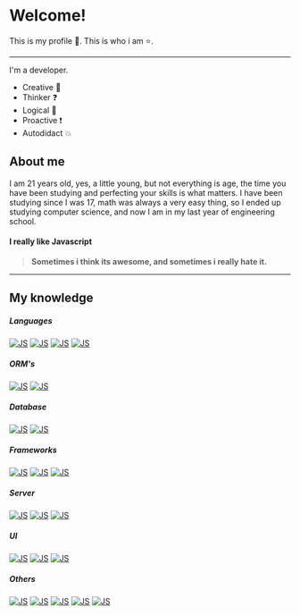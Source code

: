# Welcome! 

This is my profile 👋.
This is who i am :star:.

___


I'm a developer.

- Creative :trident:
- Thinker :question:
- Logical :link:
- Proactive :exclamation:
- Autodidact :collision:




## About me

I am 21 years old, yes, a little young, but not everything is age, the time you have been studying and perfecting your skills is what matters. I have been studying since I was 17, math was always a very easy thing, so I ended up studying computer science, and now I am in my last year of engineering school.


#### I really like Javascript

> **Sometimes i think its awesome, and sometimes i really hate it.**


___



## My knowledge

##### Languages

[![JS](https://img.shields.io/badge/Javascript-90%25-success)]()
[![JS](https://img.shields.io/badge/NodeJS-87%25-success)]()
[![JS](https://img.shields.io/badge/PHP-75%25-green)]()
[![JS](https://img.shields.io/badge/Java-70%25-green)]()

##### ORM's

[![JS](https://img.shields.io/badge/Sequelize-85%25-success)]()
[![JS](https://img.shields.io/badge/Mongoose-80%25-green)]()

##### Database

[![JS](https://img.shields.io/badge/SQL-90%25-success)]()
[![JS](https://img.shields.io/badge/NoSQL-80%25-green)]()

##### Frameworks

[![JS](https://img.shields.io/badge/React-90%25-success)]()
[![JS](https://img.shields.io/badge/Slim-75%25-green)]()
[![JS](https://img.shields.io/badge/Vue-70%25-green)]()

##### Server

[![JS](https://img.shields.io/badge/Next-80%25-success)]()
[![JS](https://img.shields.io/badge/AWS-80%25-success)]()
[![JS](https://img.shields.io/badge/Firebase-75%25-green)]()

##### UI

[![JS](https://img.shields.io/badge/Bootstrap-90%25-success)]()
[![JS](https://img.shields.io/badge/Material%20UI-80%25-success)]()
[![JS](https://img.shields.io/badge/Ant%20Desing-70%25-green)]()

##### Others

[![JS](https://img.shields.io/badge/Redux-90%25-success)]()
[![JS](https://img.shields.io/badge/Socketio-80%25-success)]()
[![JS](https://img.shields.io/badge/Mocha-75%25-green)]()
[![JS](https://img.shields.io/badge/Notion-70%25-green)]()
[![JS](https://img.shields.io/badge/TypeScript-60%25-green)]()
